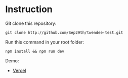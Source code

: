# Instruction

Git clone this repository:
```
git clone http://github.com/Sep29th/twendee-test.git
```
Run this command in your root folder:
```
npm install && npm run dev
```

Demo:

-   [Vercel](http://link)